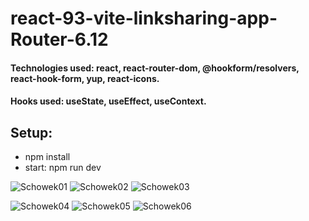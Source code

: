 # react-93-vite-linksharing-app-Router-6.12

#### Technologies used: react, react-router-dom, @hookform/resolvers,  react-hook-form, yup, react-icons.
#### Hooks used: useState, useEffect, useContext.
## Setup:
* npm install
* start: npm run dev

  
![Schowek01](https://github.com/ajarek/react-93-vite-linksharing-app-Router-6.12/assets/61388692/e101354a-575a-478a-9f3d-974a97daca1a)
![Schowek02](https://github.com/ajarek/react-93-vite-linksharing-app-Router-6.12/assets/61388692/5ea8fb06-a607-48ea-a50b-ccecb891b6f7)
![Schowek03](https://github.com/ajarek/react-93-vite-linksharing-app-Router-6.12/assets/61388692/9b394d89-775a-401f-a86b-33496daf5c13)

![Schowek04](https://github.com/ajarek/react-93-vite-linksharing-app-Router-6.12/assets/61388692/38478da3-be32-4b0b-b4ec-c682a8b1efdc)
![Schowek05](https://github.com/ajarek/react-93-vite-linksharing-app-Router-6.12/assets/61388692/5e7604bb-3653-431b-810d-e0d16285948d)
![Schowek06](https://github.com/ajarek/react-93-vite-linksharing-app-Router-6.12/assets/61388692/dc8a8216-b166-47f1-bff5-34341346145b)
